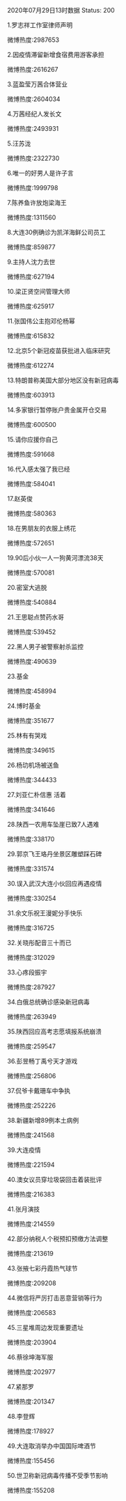 2020年07月29日13时数据
Status: 200

1.罗志祥工作室律师声明

微博热度:2987653

2.因疫情滞留新增食宿费用游客承担

微博热度:2616267

3.蓝盈莹万茜合体营业

微博热度:2604034

4.万茜经纪人发长文

微博热度:2493931

5.汪苏泷

微博热度:2322730

6.唯一的好男人是许子言

微博热度:1999798

7.陈养鱼许放炮梁海王

微博热度:1311560

8.大连30例确诊为凯洋海鲜公司员工

微博热度:859877

9.主持人沈力去世

微博热度:627194

10.梁正贤空间管理大师

微博热度:625917

11.张国伟公主抱邓伦杨幂

微博热度:615832

12.北京5个新冠疫苗获批进入临床研究

微博热度:612274

13.特朗普称美国大部分地区没有新冠病毒

微博热度:603913

14.多家银行暂停账户贵金属开仓交易

微博热度:600500

15.请你应援你自己

微博热度:591668

16.代入感太强了我已经

微博热度:584041

17.赵英俊

微博热度:580363

18.在男朋友的衣服上绣花

微博热度:572651

19.90后小伙一人一狗黄河漂流38天

微博热度:570081

20.密室大逃脱

微博热度:540884

21.王思聪点赞药水哥

微博热度:539452

22.黑人男子被警察射杀监控

微博热度:490639

23.基金

微博热度:458994

24.博时基金

微博热度:351677

25.林有有哭戏

微博热度:349615

26.杨玏机场被送鱼

微博热度:344433

27.刘亚仁朴信惠 活着

微博热度:341646

28.陕西一农用车坠崖已致7人遇难

微博热度:338170

29.郭京飞王珞丹坐景区雕塑踩石碑

微博热度:331574

30.误入武汉大连小伙回应再遇疫情

微博热度:330254

31.余文乐祝王漫妮分手快乐

微博热度:316725

32.关晓彤配音三十而已

微博热度:312029

33.心疼段振宇

微博热度:287927

34.白俄总统确诊感染新冠病毒

微博热度:263949

35.陕西回应高考志愿填报系统崩溃

微博热度:259547

36.彭昱畅丁禹兮天才游戏

微博热度:256806

37.侃爷卡戴珊车中争执

微博热度:252226

38.新疆新增89例本土病例

微博热度:241568

39.大连疫情

微博热度:221594

40.澳女议员穿垃圾袋回击着装批评

微博热度:216383

41.张月演技

微博热度:214559

42.部分纳税人个税预扣预缴方法调整

微博热度:213619

43.张掖七彩丹霞热气球节

微博热度:209208

44.微信将严厉打击恶意营销等行为

微博热度:206583

45.三星堆周边发现重要遗址

微博热度:203904

46.蔡徐坤海军服

微博热度:202977

47.紧那罗

微博热度:201347

48.李登辉

微博热度:178927

49.大连取消举办中国国际啤酒节

微博热度:155456

50.世卫称新冠病毒传播不受季节影响

微博热度:155208

